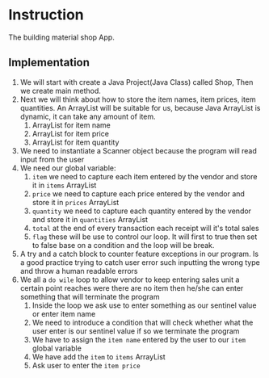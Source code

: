 # Instruction
The building material shop App.
## Implementation

1. We will start with create a Java Project(Java Class) called Shop, Then we create main method.
2. Next we will think about how to store the item names, item prices, item quantities. An ArrayList will be suitable for us, because Java ArrayList is dynamic, it can take any amount of item. 
   1. ArrayList for item name
   2. ArrayList for item price
   3. ArrayList for item quantity
3. We need to instantiate a Scanner object because the program will read input from the user
4. We need our global variable:
   1. `item` we need to capture each item entered by the vendor and store it in `items` ArrayList
   2. `price` we need to capture each price entered by the vendor and store it in `prices` ArrayList
   3. `quantity` we need to capture each quantity entered by the vendor and store it in `quantities` ArrayList
   4. `total` at the end of every transaction each receipt will it's total sales
   5. `flag` these will be use to control our loop. It will first to true then set to false base on a condition and the loop will be break.
5. A try and a catch block to counter feature exceptions in our program. Is a good practice trying to catch user error such inputting the wrong type and throw a human readable errors
6. We all a `do wile`  loop to allow vendor to keep entering sales unit a certain point reaches were there are no item then he/she can enter something that will terminate the program
   1. Inside the loop we ask use to enter something as our sentinel value or enter item name
   2. We need to introduce a condition that will check whether what the user enter is our sentinel value if so we terminate the program
   3. We have to assign the `item name` entered by the user to our `item` global variable
   4. We have add the `item` to `items` ArrayList
   5. Ask user to enter the `item price`





